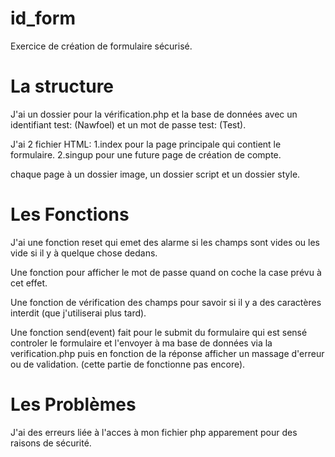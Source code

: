 # id_form
Exercice de création de formulaire sécurisé.

# La structure
J'ai un dossier pour la vérification.php et la base de données avec un identifiant test: (Nawfoel) et un mot de passe test: (Test).

J'ai 2 fichier HTML: 
	1.index pour la page principale qui contient le formulaire.
	2.singup pour une future page de création de compte.

chaque page à un dossier image, un dossier script et un dossier style.

# Les Fonctions
J'ai une fonction reset qui emet des alarme si les champs sont vides ou les vide si il y à quelque chose dedans.

Une fonction pour afficher le mot de passe quand on coche la case prévu à cet effet. 

Une fonction de vérification des champs pour savoir si il y a des caractères interdit (que j'utiliserai plus tard).

Une fonction send(event) fait pour le submit du formulaire qui est sensé controler le formulaire et l'envoyer à ma base de données via la verification.php puis en fonction de la réponse afficher un massage d'erreur ou de validation. (cette partie de fonctionne pas encore). 

# Les Problèmes 
J'ai des erreurs liée à l'acces à mon fichier php apparement pour des raisons de sécurité.

